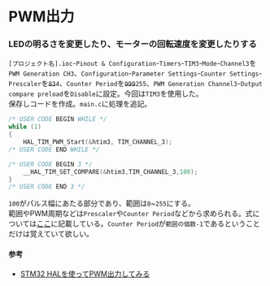 # PWM出力

### LEDの明るさを変更したり、モーターの回転速度を変更したりする
`[プロジェクト名].ioc`-`Pinout & Configuration`-`Timers`-`TIM3`-`Mode`-`Channel3`を`PWM Generation CH3`、`Configuration`-`Parameter Settings`-`Counter Settings`-`Prescaler`を~~`83`~~`4`、`Counter Period`を~~`999`~~`255`、`PWM Generation Channel3`-`Output compare preload`を`Disable`に設定。今回は`TIM3`を使用した。  
保存しコードを作成。`main.c`に処理を追記。  
```c
/* USER CODE BEGIN WHILE */
while (1)
{
    HAL_TIM_PWM_Start(&htim3, TIM_CHANNEL_3);
/* USER CODE END WHILE */

/* USER CODE BEGIN 3 */
    __HAL_TIM_SET_COMPARE(&htim3,TIM_CHANNEL_3,100);
}
/* USER CODE END 3 */
```  
`100`がパルス幅にあたる部分であり、範囲は`0`~`255`にする。  
範囲やPWM周期などは`Prescaler`や`Counter Period`などから求められる。式については[ここ](./tim_Lchika.md)に記載している。`Counter Period`が`範囲の個数-1`であるということだけは覚えていて欲しい。  

#### 参考
* [STM32 HALを使ってPWM出力してみる](https://moons.link/post-632/)